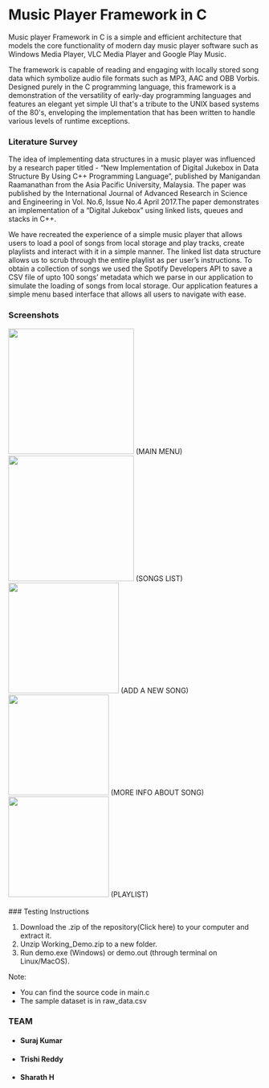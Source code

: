 # Music Player Framework in C

Music player Framework in C is a simple and efficient architecture that models the core functionality of modern day music player software such as Windows Media Player, VLC Media Player and Google Play Music.

The framework is capable of reading and engaging with locally stored song data which symbolize audio file formats such as MP3, AAC and OBB Vorbis. Designed purely in the C programming language, this framework is a demonstration of the versatility of early-day programming languages and features an elegant yet simple UI that's a tribute to the UNIX based systems of the 80's, enveloping the implementation that has been written to handle various levels of runtime exceptions.

### Literature Survey
The idea of implementing data structures in a music player was influenced by a  research paper titled - “New Implementation of Digital Jukebox in Data Structure By Using C++ Programming Language”, published by Manigandan Raamanathan from the Asia Pacific University, Malaysia. The paper was published by the International Journal of Advanced Research in Science and Engineering in Vol. No.6, Issue No.4 April 2017.The paper demonstrates an implementation of a “Digital Jukebox” using linked lists, queues and stacks in C++.

We have recreated the experience of  a simple music player that allows users to load a pool of songs from local storage and play tracks, create playlists and interact with it in a simple manner. The linked list data structure allows us to scrub through the entire playlist as per user’s instructions. To obtain a collection of songs we used the Spotify Developers API to save a CSV file of upto 100 songs’ metadata which we parse in our application to simulate the loading of songs from local storage. Our application features a simple menu based interface that allows all users to navigate with ease.

### Screenshots
<img src="https://github.com/psk907/music-player-framework-in-c/blob/master/screenshots/Menu.PNG?raw=true" height="250" />
(MAIN MENU)
<br />
<img src="https://github.com/psk907/music-player-framework-in-c/blob/master/screenshots/Songs_List.PNG?raw=true" height="250" />
(SONGS LIST)
<br />
<img src="https://github.com/psk907/music-player-framework-in-c/blob/master/screenshots/Create_Song.PNG?raw=true" height="220" />
(ADD A NEW SONG)
<br />
<img src="https://github.com/psk907/music-player-framework-in-c/blob/master/screenshots/Detailed_Overview.PNG?raw=true" height="200" />
(MORE INFO ABOUT SONG)
<br />
<img src="https://github.com/psk907/music-player-framework-in-c/blob/master/screenshots/Playlist.PNG?raw=true" height="200" />
(PLAYLIST)
<br />
<br/>
### Testing Instructions

1. Download the .zip of the repository(Click here) to your computer and extract it.
2. Unzip Working_Demo.zip to a new folder.
3. Run demo.exe (Windows) or demo.out (through terminal on Linux/MacOS).

Note:
 - You can find the source code in main.c
 - The sample dataset is in raw_data.csv



### TEAM
- #### Suraj Kumar
- #### Trishi Reddy
- #### Sharath H

